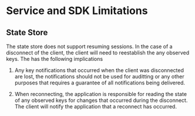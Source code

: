 # Service and SDK Limitations

## State Store

The state store does not support resuming sessions. In the case of a disconnect of the client, the client will need to reestablish the any observed keys. The has the following implications

1. Any key notifications that occurred when the client was disconnected are lost, the notifications should not be used for auditting or any other purposes that requires a guarantee of all notifications being delivered.

1. When reconnecting, the application is responsible for reading the state of any observed keys for changes that occurred during the disconnect. The client will notify the application that a reconnect has occurred.
